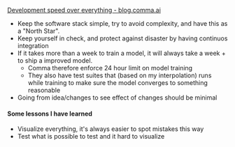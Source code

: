 [Development speed over everything - blog.comma.ai](https://blog.comma.ai/dev-speed/?utm_source=pocket_saves)
- Keep the software stack simple, try to avoid complexity, and have this as a "North Star".
- Keep yourself in check, and protect against disaster by having continuos integration
- If it takes more than a week to train a model, it will always take a week + to ship a improved model.
  - Comma therefore enforce 24 hour limit on model training
  - They also have test suites that (based on my interpolation) runs while training to make sure the model converges to something reasonable
- Going from idea/changes to see effect of changes should be minimal


#### Some lessons I have learned
- Visualize everything, it's always easier to spot mistakes this way
- Test what is possible to test and it hard to visualize


